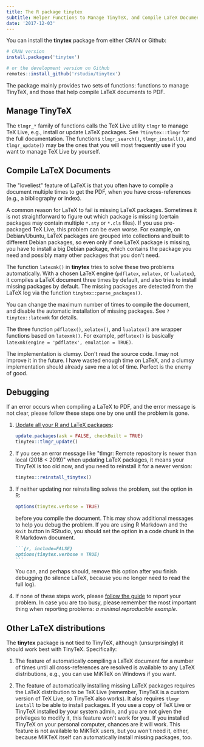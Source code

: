 ```yaml
---
title: The R package tinytex
subtitle: Helper Functions to Manage TinyTeX, and Compile LaTeX Documents
date: '2017-12-03'
---
```


You can install the **tinytex** package from either CRAN or Github:

```r
# CRAN version
install.packages('tinytex')

# or the development version on Github
remotes::install_github('rstudio/tinytex')
```

The package mainly provides two sets of functions: functions to manage TinyTeX, and those that help compile LaTeX documents to PDF.

## Manage TinyTeX

The `tlmgr_*` family of functions calls the TeX Live utility `tlmgr` to manage TeX Live, e.g., install or update LaTeX packages. See `?tinytex::tlmgr` for the full documentation. The functions `tlmgr_search()`, `tlmgr_install()`, and `tlmgr_update()` may be the ones that you will most frequently use if you want to manage TeX Live by yourself.

## Compile LaTeX Documents

The "loveliest" feature of LaTeX is that you often have to compile a document multiple times to get the PDF, when you have cross-references (e.g., a bibliography or index).

A common reason for LaTeX to fail is missing LaTeX packages. Sometimes it is not straightforward to figure out which package is missing (certain packages may contain multiple `*.sty` or `*.cls` files). If you use pre-packaged TeX Live, this problem can be even worse. For example, on Debian/Ubuntu, LaTeX packages are grouped into collections and built to different Debian packages, so even only if one LaTeX package is missing, you have to install a big Debian package, which contains the package you need and possibly many other packages that you don't need.

The function `latexmk()` in **tinytex** tries to solve these two problems automatically. With a chosen LaTeX engine (`pdflatex`, `xelatex`, or `lualatex`), it compiles a LaTeX document three times by default, and also tries to install missing packages by default. The missing packages are detected from the LaTeX log via the function `tinytex::parse_packages()`.

You can change the maximum number of times to compile the document, and disable the automatic installation of missing packages. See `?tinytex::latexmk` for details.

The three function `pdflatex()`, `xelatex()`, and `lualatex()` are wrapper functions based on `latexmk()`. For example, `pdflatex()` is basically `latexmk(engine = 'pdflatex', emulation = TRUE)`.

The implementation is clumsy. Don't read the source code. I may not improve it in the future. I have wasted enough time on LaTeX, and a clumsy implementation should already save me a lot of time. Perfect is the enemy of good.

## Debugging

If an error occurs when compiling a LaTeX to PDF, and the error message is not clear, please follow these steps one by one until the problem is gone.

1. [Update all your R and LaTeX packages](/en/2017/05/when-in-doubt-upgrade/):

    ```r
    update.packages(ask = FALSE, checkBuilt = TRUE)
    tinytex::tlmgr_update()
    ```

1. If you see an error message like "tlmgr: Remote repository is newer than local (2018 < 2019)" when updating LaTeX packages, it means your TinyTeX is too old now, and you need to reinstall it for a newer version:

    ```r
    tinytex::reinstall_tinytex()
    ```
1. If neither updating nor reinstalling solves the problem, set the option in R:

    ```r
    options(tinytex.verbose = TRUE)
    ```

    before you compile the document. This may show additional messages to help you debug the problem. If you are using R Markdown and the `Knit` button in RStudio, you should set the option in a code chunk in the R Markdown document.
    
    ````md
    ```{r, include=FALSE}
    options(tinytex.verbose = TRUE)
    ```
    ````

    You can, and perhaps should, remove this option after you finish debugging (to silence LaTeX, because you no longer need to read the full log).

1.  If none of these steps work, please [follow the guide](/issue/) to report your problem. In case you are too busy, please remember the most important thing when reporting problems: _a minimal reproducible example_.

## Other LaTeX distributions

The **tinytex** package is not tied to TinyTeX, although (unsurprisingly) it should work best with TinyTeX. Specifically:

1. The feature of automatically compiling a LaTeX document for a number of times until all cross-references are resolved is available to any LaTeX distributions, e.g., you can use MiKTeX on Windows if you want. 

1. The feature of automatically installing missing LaTeX packages requires the LaTeX distribution to be TeX Live (remember, TinyTeX is a custom version of TeX Live, so TinyTeX also works). It also requires `tlmgr install` to be able to install packages. If you use a copy of TeX Live or TinyTeX installed by your system admin, and you are not given the privileges to modify it, this feature won't work for you. If you installed TinyTeX on your personal computer, chances are it will work. This feature is not available to MiKTeX users, but you won't need it, either, because MiKTeX itself can automatically install missing packages, too.
